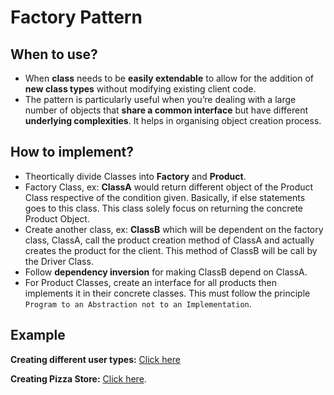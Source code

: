 # Factory Pattern

## When to use?

- When **class** needs to be **easily extendable** to allow for the addition of **new class types** without modifying existing client code.
- The pattern is particularly useful when you’re dealing with a large number of objects that **share a common interface** but have different **underlying complexities**. It helps in organising object creation process.

## How to implement?

- Theortically divide Classes into **Factory** and **Product**.
- Factory Class, ex: **ClassA** would return different object of the Product Class respective of the condition given. Basically, if else statements goes to this class. This class solely focus on returning the concrete Product Object.
- Create another class, ex: **ClassB** which will be dependent on the factory class, ClassA, call the product creation method of ClassA and actually creates the product for the client. This method of ClassB will be call by the Driver Class.
- Follow **dependency inversion** for making ClassB depend on ClassA.
- For Product Classes, create an interface for all products then implements it in their concrete classes. This must follow the principle `Program to an Abstraction not to an Implementation`.

## Example

**Creating different user types:** [Click here](examples/fpUserFactory.py)

**Creating Pizza Store:** [Click here](examples/fpPizzaStore.py).

